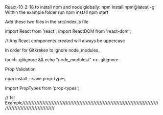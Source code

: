 React-10-2-18
to install npm and node globally:
npm install npm@latest -g
Within the example folder run
npm install
npm start

Add these two files in the src/index.js file

import React from 'react';
import ReactDOM from 'react-dom';

// Any React components created will always be uppercase 

In order for Gitkraken to ignore node_modules_

touch .gitignore && echo "node_modules/" >> .gitignore

Prop Validation

npm install --save prop-types

import PropTypes from 'prop-types';


// 1st Example////////////////////////////////////////////////////////////////////////////////////////////////////////////////////////

